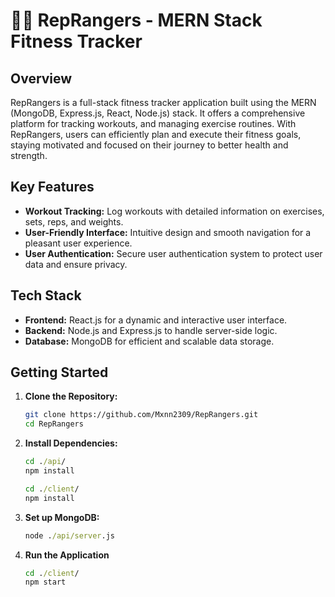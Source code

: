 # 🏋️‍♂️ RepRangers - MERN Stack Fitness Tracker

## Overview

RepRangers is a full-stack fitness tracker application built using the MERN (MongoDB, Express.js, React, Node.js) stack. It offers a comprehensive platform for tracking workouts, and managing exercise routines. With RepRangers, users can efficiently plan and execute their fitness goals, staying motivated and focused on their journey to better health and strength.

## Key Features

- **Workout Tracking:** Log workouts with detailed information on exercises, sets, reps, and weights.
- **User-Friendly Interface:** Intuitive design and smooth navigation for a pleasant user experience.
- **User Authentication:** Secure user authentication system to protect user data and ensure privacy.

## Tech Stack

- **Frontend:** React.js for a dynamic and interactive user interface.
- **Backend:** Node.js and Express.js to handle server-side logic.
- **Database:** MongoDB for efficient and scalable data storage.

## Getting Started

1. **Clone the Repository:**
   ```bash
   git clone https://github.com/Mxnn2309/RepRangers.git
   cd RepRangers
   ```
2. **Install Dependencies:**
   ```cmd
   cd ./api/
   npm install
   ```
   ```cmd
   cd ./client/
   npm install
   ```
3. **Set up MongoDB:**
   ```cmd
   node ./api/server.js
   ```
4. **Run the Application**
   ```cmd
   cd ./client/
   npm start
   ```
